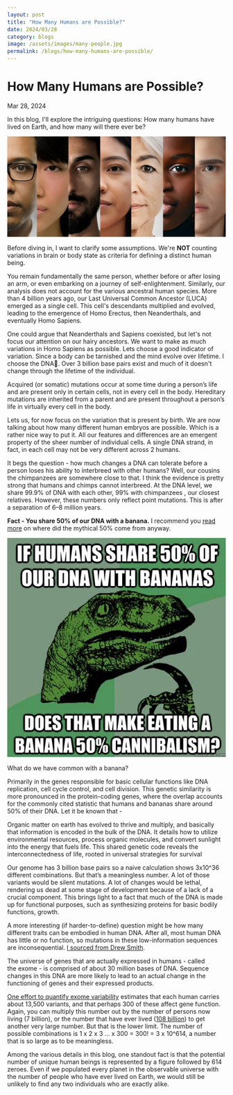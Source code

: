 ```yaml
---
layout: post
title: "How Many Humans are Possible?"
date: 2024/03/28 
category: blogs
image: /assets/images/many-people.jpg
permalink: /blogs/how-many-humans-are-possible/
---
```


# How Many Humans are Possible?
<p class="post-date">Mar 28, 2024</p>

In this blog, I'll explore the intriguing questions: How many humans have lived on Earth, and how many will there ever be?

<img src="/assets/images/many-people.jpg" alt="Many Humans" width="800" style="max-width: 100%; height: auto;">

Before diving in, I want to clarify some assumptions. We're <b>NOT</b> counting variations in brain or body state as criteria for defining a distinct human being.

You remain fundamentally the same person, whether before or after losing an arm, or even embarking on a journey of self-enlightenment. Similarly, our analysis does not account for the various ancestral human species. More than 4 billion years ago, our Last Universal Common Ancestor (LUCA) emerged as a single cell. This cell's descendants multiplied and evolved, leading to the emergence of Homo Erectus, then Neanderthals, and eventually Homo Sapiens.

One could argue that Neanderthals and Sapiens coexisted, but let's not focus our attention on our hairy ancestors. We want to make as much variations in Homo Sapiens as possible. Lets choose a good indicator of variation. Since a body can be tarnished and the mind evolve over lifetime. I choose the DNA🧬. Over 3 billion base pairs exist and much of it doesn't change through the lifetime of the individual. 

Acquired (or somatic) mutations occur at some time during a person’s life and are present only in certain cells, not in every cell in the body. Hereditary mutations are inherited from a parent and are present throughout a person’s life in virtually every cell in the body.

Lets us, for now focus on the variation that is present by birth. We are now talking about how many different human embryos are possible. Which is a rather nice way to put it. All our features and differences are an emergent property of the sheer number of individual cells. A single DNA strand, in fact, in each cell may not be very different across 2 humans.

It begs the question - how much changes a DNA can tolerate before a person loses his ability to interbreed with other humans? Well, our cousins the chimpanzees are somewhere close to that. I think the evidence is pretty strong that humans and chimps cannot interbreed. At the DNA level, we share 99.9% of DNA with each other, 99% with chimpanzees , our closest relatives. However, these numbers only reflect point mutations. This is after a separation of 6–8 million years.

<b>Fact - You share 50% of our DNA with a banana.</b>
I recommend you <a href="https://lab.dessimoz.org/blog/2020/12/08/human-banana-orthologs">read more</a> on where did the mythical 50% come from anyway.

<img src="/assets/images/banana-meme.jpg" alt="Banana Meme" width="600" style="max-width: 100%; height: auto;">

What do we have common with a banana? 

Primarily in the genes responsible for basic cellular functions like DNA replication, cell cycle control, and cell division. This genetic similarity is more pronounced in the protein-coding genes, where the overlap accounts for the commonly cited statistic that humans and bananas share around 50% of their DNA. Let it be known that -

Organic matter on earth has evolved to thrive and multiply, and basically that information is encoded in the bulk of the DNA. It details how to utilize environmental resources, process organic molecules, and convert sunlight into the energy that fuels life. This shared genetic code reveals the interconnectedness of life, rooted in universal strategies for survival

Our genome has 3 billion base pairs so a naive calculation shows 3x10^36 different combinations. But that’s a meaningless number. A lot of those variants would be silent mutations.
A lot of changes would be lethal, rendering us dead at some stage of development because of a lack of a crucial component.
This brings light to a fact that much of the DNA is made up for functional purposes, such as synthesizing proteins for basic bodily functions, growth.

A more interesting (if harder-to-define) question might be how many different traits can be embodied in human DNA. After all, most human DNA has little or no function, so mutations in these low-information sequences are inconsequential.
<a href="https://qr.ae/ps2pc3">I sourced from Drew Smith</a>.

The universe of genes that are actually expressed in humans - called the exome - is comprised of about 30 million bases of DNA. Sequence changes in this DNA are more likely to lead to an actual change in the functioning of genes and their expressed products.

<a href="http://science.sciencemag.org/content/337/6090/64">One effort to quantify exome variability</a> estimates that each human carries about 13,500 variants, and that perhaps 300 of these affect gene function. Again, you can multiply this number out by the number of persons now living (7 billion), or the number that have ever lived (<a href="http://www.prb.org/Publications/Articles/2002/HowManyPeopleHaveEverLivedonEarth.aspx">108 billion</a>) to get another very large number. But that is the lower limit. The number of possible combinations is 1 x 2 x 3 … x 300 = 300! = 3 x 10^614, a number that is so large as to be meaningless.

Among the various details in this blog, one standout fact is that the potential number of unique human beings is represented by a figure followed by 614 zeroes. Even if we populated every planet in the observable universe with the number of people who have ever lived on Earth, we would still be unlikely to find any two individuals who are exactly alike.